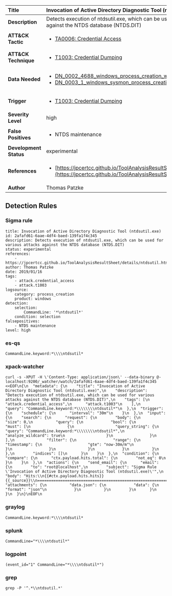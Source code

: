 | Title                    | Invocation of Active Directory Diagnostic Tool (ntdsutil.exe)       |
|:-------------------------|:------------------|
| **Description**          | Detects execution of ntdsutil.exe, which can be used for various attacks against the NTDS database (NTDS.DIT) |
| **ATT&amp;CK Tactic**    |  <ul><li>[TA0006: Credential Access](https://attack.mitre.org/tactics/TA0006)</li></ul>  |
| **ATT&amp;CK Technique** | <ul><li>[T1003: Credential Dumping](https://attack.mitre.org/techniques/T1003)</li></ul>  |
| **Data Needed**          | <ul><li>[DN_0002_4688_windows_process_creation_with_commandline](../Data_Needed/DN_0002_4688_windows_process_creation_with_commandline.md)</li><li>[DN_0003_1_windows_sysmon_process_creation](../Data_Needed/DN_0003_1_windows_sysmon_process_creation.md)</li></ul>  |
| **Trigger**              | <ul><li>[T1003: Credential Dumping](../Triggers/T1003.md)</li></ul>  |
| **Severity Level**       | high |
| **False Positives**      | <ul><li>NTDS maintenance</li></ul>  |
| **Development Status**   | experimental |
| **References**           | <ul><li>[https://jpcertcc.github.io/ToolAnalysisResultSheet/details/ntdsutil.htm](https://jpcertcc.github.io/ToolAnalysisResultSheet/details/ntdsutil.htm)</li></ul>  |
| **Author**               | Thomas Patzke |


## Detection Rules

### Sigma rule

```
title: Invocation of Active Directory Diagnostic Tool (ntdsutil.exe)
id: 2afafd61-6aae-4df4-baed-139fa1f4c345
description: Detects execution of ntdsutil.exe, which can be used for various attacks against the NTDS database (NTDS.DIT)
status: experimental
references:
    - https://jpcertcc.github.io/ToolAnalysisResultSheet/details/ntdsutil.htm
author: Thomas Patzke
date: 2019/01/16
tags:
    - attack.credential_access
    - attack.t1003
logsource:
    category: process_creation
    product: windows
detection:
    selection:
        CommandLine: '*\ntdsutil*'
    condition: selection
falsepositives:
    - NTDS maintenance
level: high

```





### es-qs
    
```
CommandLine.keyword:*\\\\ntdsutil*
```


### xpack-watcher
    
```
curl -s -XPUT -H \'Content-Type: application/json\' --data-binary @- localhost:9200/_watcher/watch/2afafd61-6aae-4df4-baed-139fa1f4c345 <<EOF\n{\n  "metadata": {\n    "title": "Invocation of Active Directory Diagnostic Tool (ntdsutil.exe)",\n    "description": "Detects execution of ntdsutil.exe, which can be used for various attacks against the NTDS database (NTDS.DIT)",\n    "tags": [\n      "attack.credential_access",\n      "attack.t1003"\n    ],\n    "query": "CommandLine.keyword:*\\\\\\\\ntdsutil*"\n  },\n  "trigger": {\n    "schedule": {\n      "interval": "30m"\n    }\n  },\n  "input": {\n    "search": {\n      "request": {\n        "body": {\n          "size": 0,\n          "query": {\n            "bool": {\n              "must": [\n                {\n                  "query_string": {\n                    "query": "CommandLine.keyword:*\\\\\\\\ntdsutil*",\n                    "analyze_wildcard": true\n                  }\n                }\n              ],\n              "filter": {\n                "range": {\n                  "timestamp": {\n                    "gte": "now-30m/m"\n                  }\n                }\n              }\n            }\n          }\n        },\n        "indices": []\n      }\n    }\n  },\n  "condition": {\n    "compare": {\n      "ctx.payload.hits.total": {\n        "not_eq": 0\n      }\n    }\n  },\n  "actions": {\n    "send_email": {\n      "email": {\n        "to": "root@localhost",\n        "subject": "Sigma Rule \'Invocation of Active Directory Diagnostic Tool (ntdsutil.exe)\'",\n        "body": "Hits:\\n{{#ctx.payload.hits.hits}}{{_source}}\\n================================================================================\\n{{/ctx.payload.hits.hits}}",\n        "attachments": {\n          "data.json": {\n            "data": {\n              "format": "json"\n            }\n          }\n        }\n      }\n    }\n  }\n}\nEOF\n
```


### graylog
    
```
CommandLine.keyword:*\\\\ntdsutil*
```


### splunk
    
```
CommandLine="*\\\\ntdsutil*"
```


### logpoint
    
```
(event_id="1" CommandLine="*\\\\ntdsutil*")
```


### grep
    
```
grep -P '^.*\\ntdsutil.*'
```



